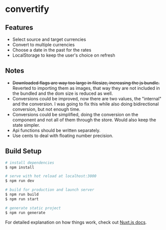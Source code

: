 # convertify

## Features
- Select source and target currencies
- Convert to multiple currencies
- Choose a date in the past for the rates
- LocalStorage to keep the user's choice on refresh

## Notes
- ~~Downloaded flags are way too large in filesize, increasing the js bundle.~~ Reverted to importing them as images, that way they are not included in the bundled and the dom size is reduced as well.
- Conversions could be improved, now there are two values, the "internal" and the conversion. I was going to fix this while also doing bidirectional conversion, but not enough time.
- Conversions could be simplified, doing the conversion on the component and not all of them through the store. Would also keep the state simpler.
- Api functions should be written separately.
- Use cents to deal with floating number precision.


## Build Setup

```bash
# install dependencies
$ npm install

# serve with hot reload at localhost:3000
$ npm run dev

# build for production and launch server
$ npm run build
$ npm run start

# generate static project
$ npm run generate
```

For detailed explanation on how things work, check out [Nuxt.js docs](https://nuxtjs.org).
